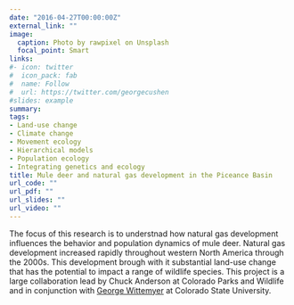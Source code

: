 ```yaml
---
date: "2016-04-27T00:00:00Z"
external_link: ""
image:
  caption: Photo by rawpixel on Unsplash
  focal_point: Smart
links:
#- icon: twitter
#  icon_pack: fab
#  name: Follow
#  url: https://twitter.com/georgecushen
#slides: example
summary: 
tags:
- Land-use change
- Climate change
- Movement ecology
- Hierarchical models
- Population ecology
- Integrating genetics and ecology
title: Mule deer and natural gas development in the Piceance Basin
url_code: ""
url_pdf: ""
url_slides: ""
url_video: ""
---
```

The focus of this research is to understnad how natural gas development influences the behavior and population dynamics of mule deer. Natural gas development increased rapidly throughout western North America through the 2000s. This development brough with it substantial land-use change that has the potential to impact a range of wildlife species. This project is a large collaboration lead by Chuck Anderson at Colorado Parks and Wildlife and in conjunction with [George Wittemyer](https://sites.warnercnr.colostate.edu/georgewittemyer/) at Colorado State University. 